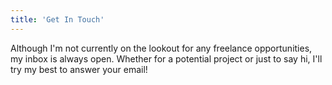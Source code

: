 ```yaml
---
title: 'Get In Touch'
---
```


Although I'm not currently on the lookout for any freelance opportunities, my inbox is always open. Whether for a potential project or just to say hi, I'll try my best to answer your email!
